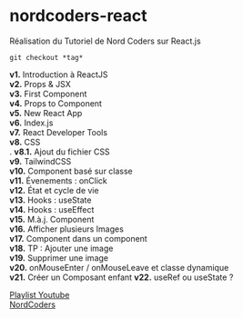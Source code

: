 # nordcoders-react
Réalisation du Tutoriel de Nord Coders sur React.js

```console
git checkout *tag*
```

__v1.__ Introduction à ReactJS  
__v2.__ Props & JSX  
__v3.__ First Component  
__v4.__ Props to Component  
__v5.__ New React App  
__v6.__ Index.js  
__v7.__ React Developer Tools  
__v8.__ CSS  
. __v8.1.__ Ajout du fichier CSS  
__v9.__ TailwindCSS  
__v10.__ Component basé sur classe  
__v11.__ Évenements : onClick  
__v12.__ État et cycle de vie  
__v13.__ Hooks : useState  
__v14.__ Hooks : useEffect  
__v15.__ M.à.j. Component  
__v16.__ Afficher plusieurs Images  
__v17.__ Component dans un component  
__v18.__ TP : Ajouter une image  
__v19.__ Supprimer une image    
__v20.__ onMouseEnter / onMouseLeave et classe dynamique    
__v21.__ Créer un Composant enfant
__v22.__ useRef ou useState ?


[Playlist Youtube](https://www.youtube.com/playlist?list=PLeeuvNW2FHVjVHC8LTbqAvGe9I23sl0Bj)  
[NordCoders](https://www.youtube.com/c/NordCoders)
